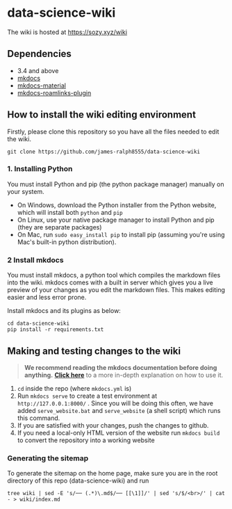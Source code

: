 # data-science-wiki

The wiki is hosted at https://sozy.xyz/wiki

## Dependencies
* 3.4 and above
* [mkdocs](https://www.mkdocs.org/)
* [mkdocs-material](https://github.com/squidfunk/mkdocs-material)
* [mkdocs-roamlinks-plugin](https://github.com/Jackiexiao/mkdocs-roamlinks-plugin)

## How to install the wiki editing environment

Firstly, please clone this repository so you have all the files needed to edit the wiki.

```
git clone https://github.com/james-ralph8555/data-science-wiki
```

### 1. Installing Python

You must install Python and pip (the python package manager) manually on your system.

* On Windows, download the Python installer from the Python website, which will install both `python` and `pip`
* On Linux, use your native package manager to install Python and pip (they are separate packages)
* On Mac, run `sudo easy_install pip` to install pip (assuming you're using Mac's built-in python distribution).

### 2 Install mkdocs

You must install mkdocs, a python tool which compiles the markdown files into the wiki. mkdocs comes with a built in server which gives you a live preview of your changes as you edit the markdown files. This makes editing easier and less error prone.

Install mkdocs and its plugins as below:
```
cd data-science-wiki
pip install -r requirements.txt
```


## Making and testing changes to the wiki

> **We recommend reading the mkdocs documentation before doing anything.** [**Click
here**](https://www.mkdocs.org/) to a more
in-depth
explanation on how to use it.

1. ``cd`` inside the repo (where `mkdocs.yml` is)
2. Run ``mkdocs serve`` to create a test environment at ``http://127.0.0.1:8000/`` . Since you will be doing this often, we have added `serve_website.bat` and `serve_website` (a shell script) which runs this command.
3. If you are satisfied with your changes, push the changes to github.
4. If you need a local-only HTML version of the website run ``mkdocs build`` to convert the repository into a working website

### Generating the sitemap
To generate the sitemap on the home page, make sure you are in the root directory of this repo (data-science-wiki) and run
```
tree wiki | sed -E 's/── (.*)\.md$/── [[\1]]/' | sed 's/$/<br>/' | cat - > wiki/index.md
```
